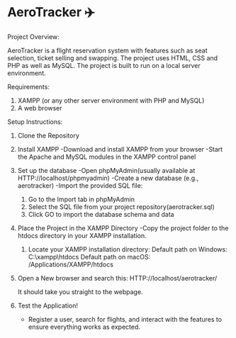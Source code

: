 # AeroTracker ✈️

Project Overview:

AeroTracker is a flight reservation system with features such as seat selection, ticket selling and swapping. The project uses HTML, CSS and PHP as well as MySQL. The project is built to run on a local server environment. 

Requirements:

1. XAMPP (or any other server environment with PHP and MySQL)
2. A web browser

Setup Instructions:

1. Clone the Repository

2. Install XAMPP
   -Download and install XAMPP from your browser
   -Start the Apache and MySQL modules in the XAMPP control panel

3. Set up the database
   -Open phpMyAdmin(usually available at HTTP://localhost/phpmyadmin)
   -Create a new database (e.g., aerotracker)
   -Import the provided SQL file:
      1. Go to the Import tab in phpMyAdmin
      2. Select the SQL file from your project repository(aerotracker.sql)
      3. Click GO to import the database schema and data


4. Place the Project in the XAMPP Directory
   -Copy the project folder to the htdocs directory in your XAMPP installation.
   1. Locate your XAMPP installation directory:
      Default path on Windows: C:\xampp\htdocs
      Default path on macOS: /Applications/XAMPP/htdocs

5. Open a New browser and search this:
   HTTP://localhost/aerotracker/

   It should take you straight to the webpage.

 

6. Test the Application!

   - Register a user, search for flights, and interact with the features to ensure everything works as expected.
   
 







